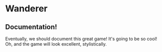 # Wanderer
## Documentation!

Eventually, we should document this great game! It's going to be so cool! Oh, and the game will look excellent, stylistically.
